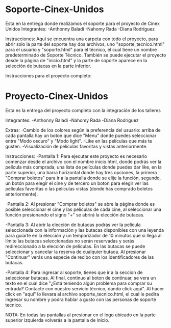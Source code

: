 # Soporte-Cinex-Unidos
Esta en la entrega donde realizamos el soporte para el proyecto de Cinex Unidos
Integrantes: -Anthonny Baladi -Nahomy Rada -Diana Rodríguez

Instrucciones:
Aquí se encuentra una carpeta con todo el proyecto, para abrir solo la parte del soporte hay dos archivos, uno "soporte_tecnico.html" para el usuario y "soporte.html" para el técnico, el cual tiene un nombre predeterminado de Soporte Técnico. También se puede ejecutar el proyecto desde la página de "inicio.html" y la parte de soporte aparece en la selección de butacas en la parte inferior.

Instrucciones para el proyecto completo:

# Proyecto-Cinex-Unidos
Esta es la entrega del proyecto completo con la integración de los talleres

Integrantes: -Anthonny Baladi -Nahomy Rada -Diana Rodríguez

Extras:
-Cambio de los colores según la preferencia del usuario: arriba de cada pantalla hay un boton que dice "Menu"
donde puedes seleccionar entre "Modo oscuro" y "Modo light".
-Like en las películas que más te gusten.
-Visualización de películas favoritas y vistas anteriormente.


Instrucciones:
-Pantalla 1: Para ejecutar este proyecto es necesario comenzar desde el archivo con el nombre inicio.html, 
donde podrás ver la película más comprada, una lista de películas donde puedes dar like, en la parte superior, 
una barra horizontal donde hay tres opciones, la primera "Comprar boletos" para ir a la pantalla
donde se elije la función, segundo, un botón para elegir el cine y de tercero un boton para elegir ver 
las películas favoritas o las películas vistas (donde has comprado boletos anteriormente).

-Pantalla 2: Al presionar "Comprar boletos" se abre la página donde es posible seleccionar el cine y las 
películas de cada cine, al seleccionar una función presionando el signo "+" se abrirá la elección de 
butacas.

-Pantalla 3: Al abrir la elección de butacas podrás ver la película seleccionada con la información y las butacas disponibles
con una leyenda para guiarte en la elección y un temporizador de 10 minutos que si llega al límite las butacas 
seleccionadas no serán reservadas y serás redireccionado a la elección de películas. En las butacas se puede seleccionar 
y cancelar la reserva de cualquier butaca. Al presionar "Continuar" verás una especie de recibo con los identificadores
de las butacas.

-Pantalla 4: Para ingresar al soporte, tienes que ir a la seccion de seleccionar butacas. Al final, continuo al boton de continuar, se vera un texto en el cual dice "¿Está teniendo algún problema para comprar su entrada? Contacte con nuestro servicio técnico, dando click aquí". Al hacer click en "aqui" lo llevara al archivo soporte_tecnico.html, el cual le pedira ingresar su nombre y podra hablar a gusto con las personas de soporte tecnico.


NOTA: En todas las pantallas al presionar en el logo ubicado en la parte superior izquierda volverás a la pantalla de inicio.

